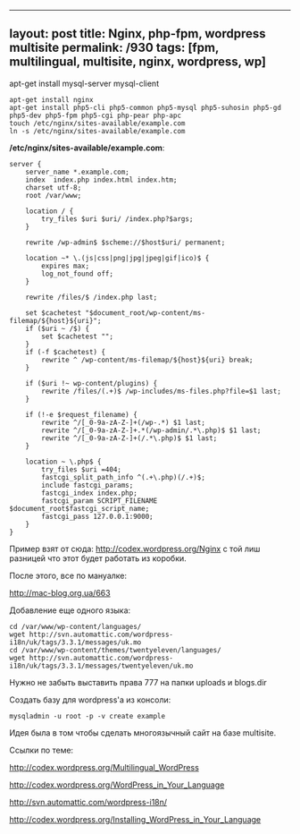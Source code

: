 ---
layout: post
title: Nginx, php-fpm, wordpress multisite
permalink: /930
tags: [fpm, multilingual, multisite, nginx, wordpress, wp]
----

apt-get install mysql-server mysql-client

    apt-get install nginx
    apt-get install php5-cli php5-common php5-mysql php5-suhosin php5-gd php5-dev php5-fpm php5-cgi php-pear php-apc
    touch /etc/nginx/sites-available/example.com
    ln -s /etc/nginx/sites-available/example.com


**/etc/nginx/sites-available/example.com**:

    
    server {
    	server_name *.example.com;
    	index  index.php index.html index.htm;
    	charset utf-8;
    	root /var/www;
    
    	location / {
    		try_files $uri $uri/ /index.php?$args;
    	}
    
    	rewrite /wp-admin$ $scheme://$host$uri/ permanent;
    
    	location ~* \.(js|css|png|jpg|jpeg|gif|ico)$ {
    		expires max;
    		log_not_found off;
    	}
    
    	rewrite /files/$ /index.php last;
    
    	set $cachetest "$document_root/wp-content/ms-filemap/${host}${uri}";
    	if ($uri ~ /$) {
    		set $cachetest "";
    	}
    	if (-f $cachetest) {
    		rewrite ^ /wp-content/ms-filemap/${host}${uri} break;
    	}
    
    	if ($uri !~ wp-content/plugins) {
    		rewrite /files/(.+)$ /wp-includes/ms-files.php?file=$1 last;
    	}
    
    	if (!-e $request_filename) {
    		rewrite ^/[_0-9a-zA-Z-]+(/wp-.*) $1 last;
    		rewrite ^/[_0-9a-zA-Z-]+.*(/wp-admin/.*\.php)$ $1 last;
    		rewrite ^/[_0-9a-zA-Z-]+(/.*\.php)$ $1 last;
    	}
    
    	location ~ \.php$ {
    		try_files $uri =404;
    		fastcgi_split_path_info ^(.+\.php)(/.+)$;
    		include fastcgi_params;
    		fastcgi_index index.php;
    		fastcgi_param SCRIPT_FILENAME $document_root$fastcgi_script_name;
    		fastcgi_pass 127.0.0.1:9000;
    	}
    }


Пример взят от сюда: http://codex.wordpress.org/Nginx с той лиш разницей что
этот будет работать из коробки.


После этого, все по мануалке:


http://mac-blog.org.ua/663


Добавление еще одного языка:

    
    cd /var/www/wp-content/languages/
    wget http://svn.automattic.com/wordpress-i18n/uk/tags/3.3.1/messages/uk.mo
    cd /var/www/wp-content/themes/twentyeleven/languages/
    wget http://svn.automattic.com/wordpress-i18n/uk/tags/3.3.1/messages/twentyeleven/uk.mo


Нужно не забыть выставить права 777 на папки uploads и blogs.dir


Создать базу для wordpress'а из консоли:

    
    mysqladmin -u root -p -v create example


Идея была в том чтобы сделать многоязычный сайт на базе multisite.


Ссылки по теме:


http://codex.wordpress.org/Multilingual_WordPress


http://codex.wordpress.org/WordPress_in_Your_Language


http://svn.automattic.com/wordpress-i18n/


http://codex.wordpress.org/Installing_WordPress_in_Your_Language


